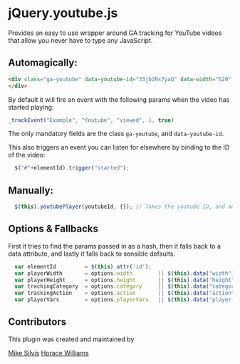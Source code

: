 jQuery.youtube.js
=================

Provides an easy to use wrapper around GA tracking for YouTube videos that allow you never have to type any JavaScript.

## Automagically:

``` html
<div class="ga-youtube" data-youtube-id="33jb2Ns7yaQ" data-width="620" data-height="349" data-category="Example" data-action="Youtube">
</div>
```

By default it will fire an event with the following params when the video has started playing:

``` javascript
_trackEvent("Example", "Youtube", "viewed", 1, true)
```

The only mandatory fields are the class `ga-youtube`, and `data-youtube-id`.

This also triggers an event you can listen for elsewhere by binding to the ID of the video:

``` javascript
  $("#"+elementId).trigger("started");
```
## Manually:

``` javascript
  $(this).youtubePlayer(youtubeId, {}); // Takes the youtube ID, and an options hash.
```

## Options & Fallbacks

First it tries to find the params passed in as a hash, then it falls back to a data attribute, and lastly it falls back to sensible defaults.
``` javascript
  var elementId         = $(this).attr('id');
  var playerWidth       = options.width        || $(this).data("width")         || '620';
  var playerHeight      = options.height       || $(this).data("height")        || '349';
  var trackingCategory  = options.category     || $(this).data("category")      || 'youtube';
  var trackingAction    = options.action       || $(this).data("action")        || 'youtube';
  var playerVars        = options.playerVars   || $(this).data("player-vars")   || {rel: 0};
```

## Contributors

This plugin was created and maintained by 

[Mike Silvis]("http://mikesilvis.com")
[Horace Williams]("http://twitter.com/worace")
